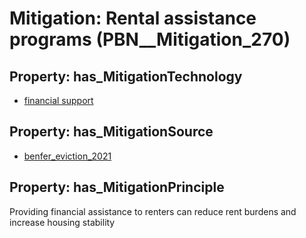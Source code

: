 # Mitigation: __Rental assistance programs__ (PBN__Mitigation_270)

## Property: has_MitigationTechnology

* [financial support](../Technology/PBN__Technology_607)

## Property: has_MitigationSource

* [benfer_eviction_2021](../Article/PBN__Article_43)

## Property: has_MitigationPrinciple

Providing financial assistance to renters can reduce rent burdens and increase housing stability

